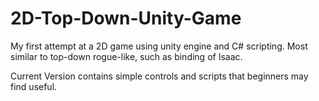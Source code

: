 # 2D-Top-Down-Unity-Game
My first attempt at a 2D game using unity engine and C# scripting. Most similar to top-down rogue-like, such as binding of Isaac.

Current Version contains simple controls and scripts that beginners may find useful.
